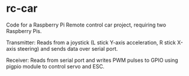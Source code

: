 rc-car
======

Code for a Raspberry Pi Remote control car project, requiring two Raspberry Pis.

Transmitter:
Reads from a joystick (L stick Y-axis acceleration, R stick X-axis steering) and sends data over serial port.

Receiver:
Reads from serial port and writes PWM pulses to GPIO using pigpio module to control servo and ESC.
